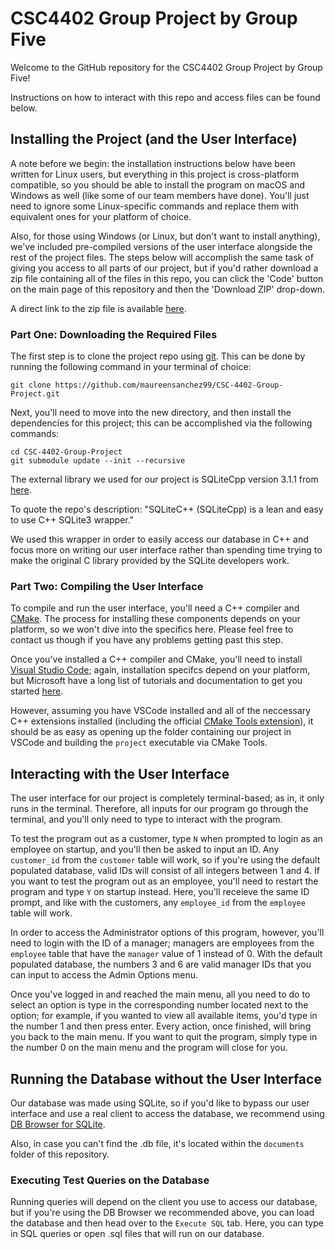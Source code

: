 # CSC4402 Group Project by Group Five

Welcome to the GitHub repository for the CSC4402 Group Project by Group Five! 

Instructions on how to interact with this repo and access files can be found below.

## Installing the Project (and the User Interface)

A note before we begin: the installation instructions below have been written for Linux users, but everything in this project is cross-platform compatible, so you should be able to install the program on macOS and Windows as well (like some of our team members have done). You'll just need to ignore some Linux-specific commands and replace them with equivalent ones for your platform of choice.

Also, for those using Windows (or Linux, but don't want to install anything), we've included pre-compiled versions of the user interface alongside the rest of the project files. The steps below will accomplish the same task of giving you access to all parts of our project, but if you'd rather download a zip file containing all of the files in this repo, you can click the 'Code' button on the main page of this repository and then the 'Download ZIP' drop-down.

A direct link to the zip file is available [here](https://github.com/maureensanchez99/CSC-4402-Group-Project/archive/refs/heads/main.zip).

### Part One: Downloading the Required Files

The first step is to clone the project repo using [git](https://git-scm.com/). This can be done by running the following command in your terminal of choice:
```Shell
git clone https://github.com/maureensanchez99/CSC-4402-Group-Project.git
```
Next, you'll need to move into the new directory, and then install the dependencies for this project; this can be accomplished via the following commands:
```Shell
cd CSC-4402-Group-Project
git submodule update --init --recursive
```
The external library we used for our project is SQLiteCpp version 3.1.1 from [here](https://github.com/SRombauts/SQLiteCpp/tree/sqlitecpp-release-3.3.1).

To quote the repo's description: "SQLiteC++ (SQLiteCpp) is a lean and easy to use C++ SQLite3 wrapper."

We used this wrapper in order to easily access our database in C++ and focus more on writing our user interface rather than spending time trying to make the original C library provided by the SQLite developers work.

### Part Two: Compiling the User Interface

To compile and run the user interface, you'll need a C++ compiler and [CMake](https://cmake.org/). 
The process for installing these components depends on your platform, so we won't dive into the specifics here. Please feel free to contact us though if you have any problems getting past this step.

Once you've installed a C++ compiler and CMake, you'll need to install [Visual Studio Code](https://code.visualstudio.com/); again, installation specifcs depend on your platform, but Microsoft have a long list of tutorials and documentation to get you started [here](https://code.visualstudio.com/docs). 

However, assuming you have VSCode installed and all of the neccessary C++ extensions installed (including the official [CMake Tools extension](https://marketplace.visualstudio.com/items?itemName=ms-vscode.cmake-tools)), it should be as easy as opening up the folder containing our project in VSCode and building the `project` executable via CMake Tools.

## Interacting with the User Interface

The user interface for our project is completely terminal-based; as in, it only runs in the terminal. Therefore, all inputs for our program go through the terminal, and you'll only need to type to interact with the program.

To test the program out as a customer, type `N` when prompted to login as an employee on startup, and you'll then be asked to input an ID. Any `customer_id` from the `customer` table will work, so if you're using the default populated database, valid IDs will consist of all integers between 1 and 4. If you want to test the program out as an employee, you'll need to restart the program and type `Y` on startup instead. Here, you'll receieve the same ID prompt, and like with the customers, any `employee_id` from the `employee` table will work. 

In order to access the Administrator options of this program, however, you'll need to login with the ID of a manager; managers are employees from the `employee` table that have the `manager` value of 1 instead of 0. With the default populated database, the numbers 3 and 6 are valid manager IDs that you can input to access the Admin Options menu.

Once you've logged in and reached the main menu, all you need to do to select an option is type in the corresponding number located next to the option; for example, if you wanted to view all available items, you'd type in the number 1 and then press enter. Every action, once finished, will bring you back to the main menu. If you want to quit the program, simply type in the number 0 on the main menu and the program will close for you.

## Running the Database without the User Interface

Our database was made using SQLite, so if you'd like to bypass our user interface and use a real client to access the database, we recommend using [DB Browser for SQLite](https://sqlitebrowser.org/).

Also, in case you can't find the .db file, it's located within the `documents` folder of this repository.

### Executing Test Queries on the Database

Running queries will depend on the client you use to access our database, but if you're using the DB Browser we recommended above, you can load the database and then head over to the `Execute SQL` tab. Here, you can type in SQL queries or open .sql files that will run on our database.
